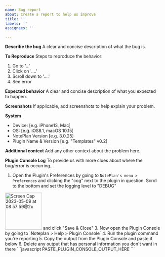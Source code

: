 ```yaml
---
name: Bug report
about: Create a report to help us improve
title: ''
labels: ''
assignees: ''

---
```


**Describe the bug**
A clear and concise description of what the bug is.

**To Reproduce**
Steps to reproduce the behavior:
1. Go to '...'
2. Click on '....'
3. Scroll down to '....'
4. See error

**Expected behavior**
A clear and concise description of what you expected to happen.

**Screenshots**
If applicable, add screenshots to help explain your problem.

**System**
 - Device: [e.g. iPhone13, Mac]
 - OS: [e.g. iOS8.1, macOS 10.15]
 - NotePlan Version [e.g. 3.0.25]
 - Plugin Name & Version [e.g. "Templates" v0.2]

**Additional context**
Add any other context about the problem here. 

**Plugin Console Log**
To provide us with more clues about where the bug/error is occurring...
1. Open the Plugin's Preferences by going to `NotePlan's menu > Preferences` and clicking the "cog" next to the plugin in question. Scroll to the bottom and set the logging level to "DEBUG"
<img width="119" alt="Screen Cap 2023-05-09 at 08 57 59@2x" src="https://github.com/NotePlan/plugins/assets/8949588/7248a004-0df7-4e9f-853f-88848355775c">
and click "Save & Close"
3. Now open the Plugin Console by going to `Noteplan > Help > Plugin Console`
4. Run the plugin command you're reporting
5. Copy the output from the Plugin Console and paste it below
6. Delete any output that has personal information you don't want in there
```javascript
    PASTE_PLUGIN_CONSOLE_OUTPUT_HERE
```

